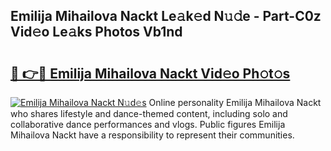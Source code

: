## Emilija Mihailova Nackt Le𝚊k𝚎d N𝚞𝚍e - Part-C0z Vid𝚎o Le𝚊ks Photos Vb1nd

# <h2><a href="http://fb9iuxp.evod.top/?m=Emilija+Mihailova+Nackt">🔗 👉🔴 Emilija Mihailova Nackt Vid𝚎o Ph𝚘t𝚘s</a></h2>

[![Emilija Mihailova Nackt N𝚞d𝚎s](https://i.imgur.com/8V9OHl7.gif)](http://fb9iuxp.evod.top/?m=Emilija+Mihailova+Nackt)
Online personality Emilija Mihailova Nackt who shares lifestyle and dance-themed content, including solo and collaborative dance performances and vlogs. Public figures Emilija Mihailova Nackt have a responsibility to represent their communities. 
